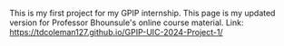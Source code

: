 This is my first project for my GPIP internship.
This page is my updated version for Professor Bhounsule's online course material.
Link: https://tdcoleman127.github.io/GPIP-UIC-2024-Project-1/
